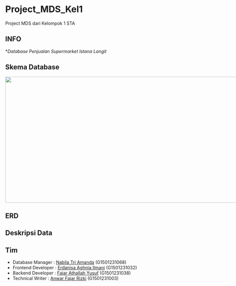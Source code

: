 # Project_MDS_Kel1
Project MDS dari Kelompok 1 STA

## INFO
**Database Penjualan Supermarket Istana Langit* 


## Skema Database
<p align="center" style="width: 800px; height: 400px;">
  <img width="100%" height="100%" src="image/Skema.JPG">
</p>

## ERD

## Deskripsi Data

## Tim 
+ Database Manager : [Nabila Tri Amanda](https://github.com/nbltriamanda) (G1501231068)
+ Frontend Developer : [Erdanisa Aghnia Ilmani](https://github.com/) (G1501231032)
+ Backend Developer : [Fajar Athallah Yusuf](https://github.com/) (G1501231038)
+ Technical Writer : [Anwar Fajar Rizki](https://github.com/) (G1501231003)
 

 
